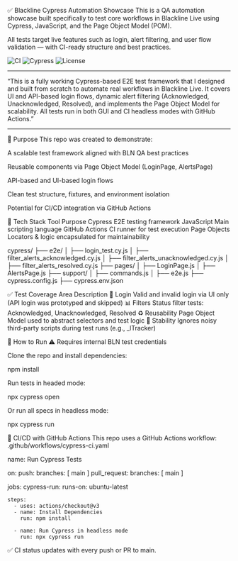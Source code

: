 ✅ Blackline Cypress Automation Showcase
This is a QA automation showcase built specifically to test core workflows in Blackline Live using Cypress, JavaScript, and the Page Object Model (POM).

All tests target live features such as login, alert filtering, and user flow validation — with CI-ready structure and best practices.

![CI](https://github.com/ivanhoe1970/BLN_Cypress_Showcase/actions/workflows/cypress-ci.yaml/badge.svg)
![Cypress](https://img.shields.io/badge/tested%20with-Cypress-04C38E.svg)
![License](https://img.shields.io/github/license/ivanhoe1970/BLN_Cypress_Showcase)

---
“This is a fully working Cypress-based E2E test framework that I designed and built from scratch to automate real workflows in Blackline Live. It covers UI and API-based login flows, dynamic alert filtering (Acknowledged, Unacknowledged, Resolved), and implements the Page Object Model for scalability. All tests run in both GUI and CI headless modes with GitHub Actions.”

---

🧠 Purpose
This repo was created to demonstrate:

A scalable test framework aligned with BLN QA best practices

Reusable components via Page Object Model (LoginPage, AlertsPage)

API-based and UI-based login flows

Clean test structure, fixtures, and environment isolation

Potential for CI/CD integration via GitHub Actions

🧪 Tech Stack
Tool	Purpose
Cypress	E2E testing framework
JavaScript	Main scripting language
GitHub Actions	CI runner for test execution
Page Objects	Locators & logic encapsulated for maintainability

cypress/
├── e2e/
│   ├── login_test.cy.js
│   ├── filter_alerts_acknowledged.cy.js
│   ├── filter_alerts_unacknowledged.cy.js
│   ├── filter_alerts_resolved.cy.js
├── pages/
│   ├── LoginPage.js
│   ├── AlertsPage.js
├── support/
│   ├── commands.js
│   ├── e2e.js
├── cypress.config.js
├── cypress.env.json

✅ Test Coverage
Area	Description
🔐 Login	Valid and invalid login via UI only (API login was prototyped and skipped)
📊 Filters	Status filter tests: Acknowledged, Unacknowledged, Resolved
♻️ Reusability	Page Object Model used to abstract selectors and test logic
🧱 Stability	Ignores noisy third-party scripts during test runs (e.g., _lTracker)

🚀 How to Run
⚠️ Requires internal BLN test credentials

Clone the repo and install dependencies:

npm install

Run tests in headed mode:

npx cypress open

Or run all specs in headless mode:

npx cypress run

🔄 CI/CD with GitHub Actions
This repo uses a GitHub Actions workflow: .github/workflows/cypress-ci.yaml

name: Run Cypress Tests

on:
  push:
    branches: [ main ]
  pull_request:
    branches: [ main ]

jobs:
  cypress-run:
    runs-on: ubuntu-latest

    steps:
      - uses: actions/checkout@v3
      - name: Install Dependencies
        run: npm install

      - name: Run Cypress in headless mode
        run: npx cypress run

✅ CI status updates with every push or PR to main.

